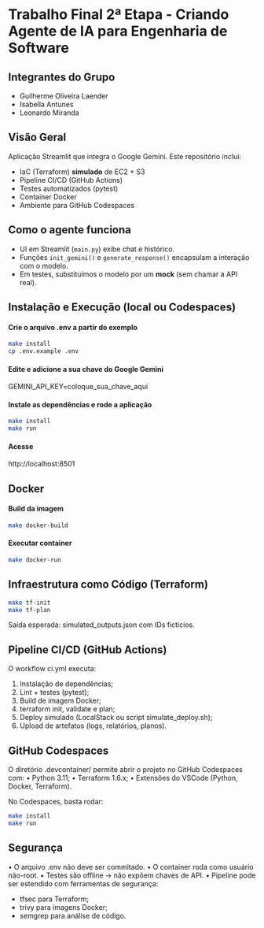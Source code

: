 # Trabalho Final 2ª Etapa - Criando Agente de IA para Engenharia de Software

## Integrantes do Grupo

- Guilherme Oliveira Laender
- Isabella Antunes
- Leonardo Miranda

## Visão Geral
Aplicação Streamlit que integra o Google Gemini. Este repositório inclui:
- IaC (Terraform) **simulado** de EC2 + S3
- Pipeline CI/CD (GitHub Actions)
- Testes automatizados (pytest)
- Container Docker
- Ambiente para GitHub Codespaces

## Como o agente funciona
- UI em Streamlit (`main.py`) exibe chat e histórico.
- Funções `init_gemini()` e `generate_response()` encapsulam a interação com o modelo.
- Em testes, substituímos o modelo por um **mock** (sem chamar a API real).

## Instalação e Execução (local ou Codespaces)
#### Crie o arquivo .env a partir do exemplo
```bash
make install
cp .env.example .env
```

#### Edite e adicione a sua chave do Google Gemini
GEMINI_API_KEY=coloque_sua_chave_aqui

#### Instale as dependências e rode a aplicação
```bash
make install
make run
```

#### Acesse
http://localhost:8501


## Docker

#### Build da imagem
```bash
make docker-build
```

#### Executar container
```bash
make docker-run
```

## Infraestrutura como Código (Terraform)
```bash
make tf-init
make tf-plan
```
Saída esperada: simulated_outputs.json com IDs fictícios.

## Pipeline CI/CD (GitHub Actions)
O workflow ci.yml executa:

1.	Instalação de dependências;
2.	Lint + testes (pytest);
3.	Build de imagem Docker;
4.	terraform init, validate e plan;
5.	Deploy simulado (LocalStack ou script simulate_deploy.sh);
6.	Upload de artefatos (logs, relatórios, planos).

## GitHub Codespaces
O diretório .devcontainer/ permite abrir o projeto no GitHub Codespaces com:
•	Python 3.11;
•	Terraform 1.6.x;
•	Extensões do VSCode (Python, Docker, Terraform).

No Codespaces, basta rodar:
```bash
make install
make run
```

## Segurança
•	O arquivo .env não deve ser commitado.
•	O container roda como usuário não-root.
•	Testes são offline → não expõem chaves de API.
•	Pipeline pode ser estendido com ferramentas de segurança:
  -	tfsec para Terraform;
  -	trivy para imagens Docker;
  -	semgrep para análise de código.
